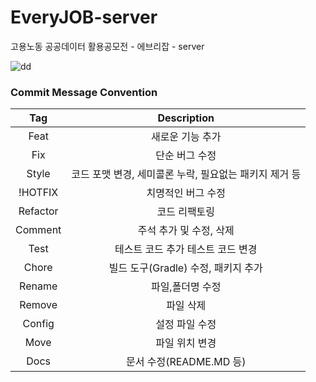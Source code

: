 # EveryJOB-server
고용노동 공공데이터 활용공모전 - 에브리잡 - server

![dd](https://github.com/user-attachments/assets/e9ceea22-b44e-4edf-b43c-6baa2a01cf94)

### Commit Message Convention
|Tag|Description|
|:-:|:-:|
|Feat|새로운 기능 추가|
|Fix|단순 버그 수정|
|Style|코드 포맷 변경, 세미콜론 누락, 필요없는 패키지 제거 등|
|!HOTFIX|치명적인 버그 수정|
|Refactor|코드 리팩토링|
|Comment|주석 추가 및 수정, 삭제|
|Test|테스트 코드 추가 테스트 코드 변경|
|Chore|빌드 도구(Gradle) 수정, 패키지 추가|
|Rename|파일,폴더명 수정|
|Remove|파일 삭제|
|Config|설정 파일 수정|
|Move|파일 위치 변경|
|Docs|문서 수정(README.MD 등)|
